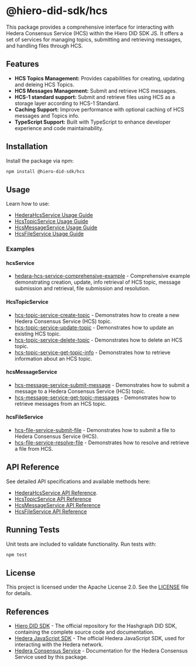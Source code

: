 # @hiero-did-sdk/hcs

This package provides a comprehensive interface for interacting with Hedera Consensus Service (HCS) within the Hiero DID SDK JS.
It offers a set of services for managing topics, submitting and retrieving messages, and handling files through HCS.

## Features

- **HCS Topics Management:** Provides capabilities for creating, updating and deleing HCS Topics.
- **HCS Messages Management:** Submit and retrieve HCS messages.
- **HCS-1 standard support:** Submit and retrieve files using HCS as a storage layer according to HCS-1 Standard.
- **Caching Support:** Improve performance with optional caching of HCS messages and Topics info.
- **TypeScript Support:** Built with TypeScript to enhance developer experience and code maintainability.

## Installation

Install the package via npm:

```bash
npm install @hiero-did-sdk/hcs
```

## Usage

Learn how to use:
- [HederaHcsService Usage Guide](https://hiero-ledger.github.io/hiero-did-sdk-js/documentation/latest/03-implementation/components/hcs-service-guide.html)
- [HcsTopicService Usage Guide](https://hiero-ledger.github.io/hiero-did-sdk-js/documentation/latest/03-implementation/components/hcs-topic-service-guide.html)
- [HcsMessageService Usage Guide](https://hiero-ledger.github.io/hiero-did-sdk-js/documentation/latest/03-implementation/components/hcs-message-service-guide.html)
- [HcsFileService Usage Guide](https://hiero-ledger.github.io/hiero-did-sdk-js/documentation/latest/03-implementation/components/hcs-file-service-guide.html)

### Examples

#### hcsService

- [hedara-hcs-service-comprehensive-example](../../examples/hedara-hcs-service-comprehensive-example.ts) - Comprehensive example demonstrating creation, update, info retrieval of HCS topic, message submission and retrieval, file submission and resolution.

#### HcsTopicService

- [hcs-topic-service-create-topic](../../examples/hcs-topic-service-create-topic.ts) - Demonstrates how to create a new Hedera Consensus Service (HCS) topic.
- [hcs-topic-service-update-topic](../../examples/hcs-topic-service-update-topic.ts) - Demonstrates how to update an existing HCS topic.
- [hcs-topic-service-delete-topic](../../examples/hcs-topic-service-delete-topic.ts) - Demonstrates how to delete an HCS topic.
- [hcs-topic-service-get-topic-info](../../examples/hcs-topic-service-get-topic-info.ts) - Demonstrates how to retrieve information about an HCS topic.

#### hcsMessageService

- [hcs-message-service-submit-message](../../examples/hcs-message-service-submit-message.ts) - Demonstrates how to submit a message to a Hedera Consensus Service (HCS) topic.
- [hcs-message-service-get-topic-messages](../../examples/hcs-message-service-get-topic-messages.ts) - Demonstrates how to retrieve messages from an HCS topic.

#### hcsFileService

- [hcs-file-service-submit-file](../../examples/hcs-file-service-submit-file.ts) - Demonstrates how to submit a file to Hedera Consensus Service (HCS).
- [hcs-file-service-resolve-file](../../examples/hcs-file-service-resolve-file.ts) - Demonstrates how to resolve and retrieve a file from HCS.

## API Reference

See detailed API specifications and available methods here:
- [HederaHcsService API Reference](https://hiero-ledger.github.io/hiero-did-sdk-js/documentation/latest/03-implementation/components/hcs-service-api.html).
- [HcsTopicService API Reference](https://hiero-ledger.github.io/hiero-did-sdk-js/documentation/latest/03-implementation/components/hcs-topic-service-api.html)
- [HcsMessageService API Reference](https://hiero-ledger.github.io/hiero-did-sdk-js/documentation/latest/03-implementation/components/hcs-message-service-api.html)
- [HcsFileService API Reference](https://hiero-ledger.github.io/hiero-did-sdk-js/documentation/latest/03-implementation/components/hcs-file-service-api.html)

## Running Tests

Unit tests are included to validate functionality. Run tests with:

```bash
npm test
```

## License

This project is licensed under the Apache License 2.0. See the [LICENSE](LICENSE) file for details.

## References

- [Hiero DID SDK](https://github.com/hiero-ledger/hiero-did-sdk-js) - The official repository for the Hashgraph DID SDK, containing the complete source code and documentation.
- [Hedera JavaScript SDK](https://github.com/hashgraph/hedera-sdk-js) - The official Hedera JavaScript SDK, used for interacting with the Hedera network.
- [Hedera Consensus Service](https://docs.hedera.com/hedera/sdks-and-apis/sdks/consensus-service) - Documentation for the Hedera Consensus Service used by this package.
